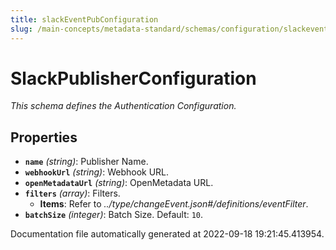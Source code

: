 ```yaml
---
title: slackEventPubConfiguration
slug: /main-concepts/metadata-standard/schemas/configuration/slackeventpubconfiguration
---
```


# SlackPublisherConfiguration

*This schema defines the Authentication Configuration.*

## Properties

- **`name`** *(string)*: Publisher Name.
- **`webhookUrl`** *(string)*: Webhook URL.
- **`openMetadataUrl`** *(string)*: OpenMetadata URL.
- **`filters`** *(array)*: Filters.
  - **Items**: Refer to *../type/changeEvent.json#/definitions/eventFilter*.
- **`batchSize`** *(integer)*: Batch Size. Default: `10`.


Documentation file automatically generated at 2022-09-18 19:21:45.413954.
